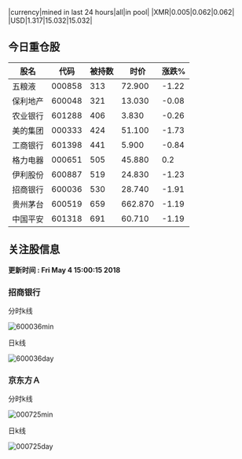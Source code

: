 |currency|mined in last 24 hours|all|in pool|
|XMR|0.005|0.062|0.062|
|USD|1.317|15.032|15.032|

## 今日重仓股 

|股名|代码|被持数|时价|涨跌%|
|---|---|---|---|---|
|五粮液|000858|313|72.900|-1.22|
|保利地产|600048|321|13.030|-0.08|
|农业银行|601288|406|3.830|-0.26|
|美的集团|000333|424|51.100|-1.73|
|工商银行|601398|441|5.900|-0.84|
|格力电器|000651|505|45.880|0.2|
|伊利股份|600887|519|24.830|-1.23|
|招商银行|600036|530|28.740|-1.91|
|贵州茅台|600519|659|662.870|-1.19|
|中国平安|601318|691|60.710|-1.19|

## 关注股信息
**更新时间 : Fri May  4 15:00:15 2018**
### 招商银行 
分时k线

![600036min](http://image.sinajs.cn/newchart/min/n/sh600036.gif)

日k线

![600036day](http://image.sinajs.cn/newchart/daily/n/sh600036.gif)

### 京东方Ａ 
分时k线

![000725min](http://image.sinajs.cn/newchart/min/n/sz000725.gif)

日k线

![000725day](http://image.sinajs.cn/newchart/daily/n/sz000725.gif)
